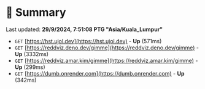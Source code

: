 # 📖 Summary
Last updated: **29/9/2024, 7:51:08 PTG "Asia/Kuala_Lumpur"**

- `GET` [https://hst.ujol.dev](https://hst.ujol.dev) - **Up** (571ms)
- `GET` [https://reddviz.deno.dev/gimme](https://reddviz.deno.dev/gimme) - **Up** (3332ms)
- `GET` [https://reddviz.amar.kim/gimme](https://reddviz.amar.kim/gimme) - **Up** (299ms)
- `GET` [https://dumb.onrender.com](https://dumb.onrender.com) - **Up** (342ms)
